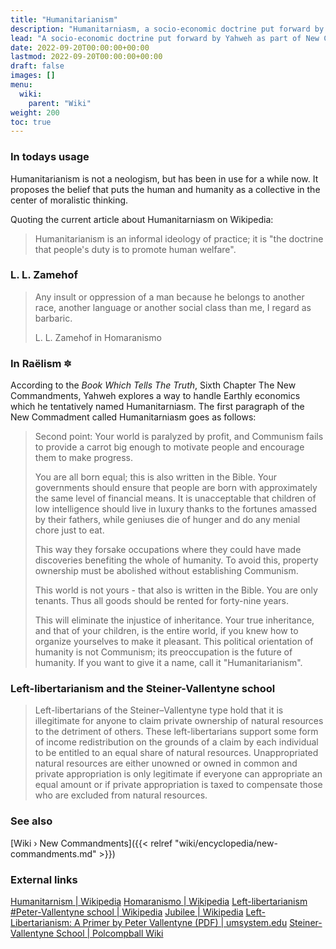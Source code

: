 ```yaml
---
title: "Humanitarianism"
description: "Humanitarniasm, a socio-economic doctrine put forward by Yahweh as part of New Commandments that focuses on the preservation of the future of humanity by implementating a particular kind of equality of opportunity. Ultimately beneffing talent and prowess, the abolition of inheritance and the estbalishement of Jubilean ownership contracts limited in time. Humanitarianism more generally spoken is doctrine that people's duty is to promote human welfare."
lead: "A socio-economic doctrine put forward by Yahweh as part of New Commandments that focuses on the preservation of the future of humanity by implementating a particular kind of equality of opportunity. Ultimately beneffing talent and prowess, the abolition of inheritance and the estbalishement of Jubilean ownership contracts limited in time. Humanitarianism more generally spoken is doctrine that people's duty is to promote human welfare."
date: 2022-09-20T00:00:00+00:00
lastmod: 2022-09-20T00:00:00+00:00
draft: false
images: []
menu:
  wiki:
    parent: "Wiki"
weight: 200
toc: true
---
```


### In todays usage
Humanitarianism is not a neologism, but has been in use for a while now. It proposes the belief that puts the human and humanity as a collective in the center of moralistic thinking.

Quoting the current article about Humanitarniasm on Wikipedia:
> Humanitarianism is an informal ideology of practice; it is "the doctrine that people's duty is to promote human welfare".

### L. L. Zamehof

> Any insult or oppression of a man because he belongs to another race, another language or another social class than me, I regard as barbaric.
>
> L. L. Zamehof in Homaranismo

### In Raëlism 🔯

According to the _Book Which Tells The Truth_, Sixth Chapter The New Commandments, Yahweh explores a way to handle Earthly economics which he tentatively named Humanitarniasm. The first paragraph of the New Commadment called Humanitarniasm goes as follows:

> Second point: Your world is paralyzed by profit, and Communism fails to provide a carrot big enough to motivate people and encourage them to make progress.
>
> You are all born equal; this is also written in the Bible. Your governments should ensure that people are born with approximately the same level of financial means. It is unacceptable that children of low intelligence should live in luxury thanks to the fortunes amassed by their fathers, while geniuses die of hunger and do any menial chore just to eat.
>
> This way they forsake occupations where they could have made discoveries benefiting the whole of humanity. To avoid this, property ownership must be abolished without establishing Communism.
>
> This world is not yours - that also is written in the Bible. You are only tenants. Thus all goods should be rented for forty-nine years.
>
> This will eliminate the injustice of inheritance. Your true inheritance, and that of your children, is the entire world, if you knew how to organize yourselves to make it pleasant. This political orientation of humanity is not Communism; its preoccupation is the future of humanity. If you want to give it a name, call it "Humanitarianism".

### Left-libertarianism and the Steiner-Vallentyne school

> Left-libertarians of the Steiner–Vallentyne type hold that it is illegitimate for anyone to claim private ownership of natural resources to the detriment of others. These left-libertarians support some form of income redistribution on the grounds of a claim by each individual to be entitled to an equal share of natural resources. Unappropriated natural resources are either unowned or owned in common and private appropriation is only legitimate if everyone can appropriate an equal amount or if private appropriation is taxed to compensate those who are excluded from natural resources.

### See also

[Wiki › New Commandments]({{< relref "wiki/encyclopedia/new-commandments.md" >}})</br>

### External links

[Humanitarnism | Wikipedia](https://en.wikipedia.org/wiki/Humanitarianism)
[Homaranismo | Wikipedia](https://en.wikipedia.org/wiki/Homaranismo)
[Left-libertarianism #Peter-Vallentyne school | Wikipedia](https://en.wikipedia.org/wiki/Left-libertarianism#Steiner%E2%80%93Vallentyne_school)
[Jubilee | Wikipedia](https://en.wikipedia.org/wiki/Jubilee_(biblical))
[Left-Libertarianism: A Primer by Peter Vallentyne (PDF) | umsystem.edu](https://mospace.umsystem.edu/xmlui/bitstream/handle/10355/10449/LeftLibertariansimAPrimer.pdf)
[Steiner-Vallentyne School | Polcompball Wiki](https://polcompball.miraheze.org/wiki/Steiner-Vallentyne_School)


